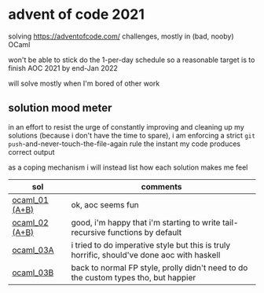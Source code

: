 # advent of code 2021
solving https://adventofcode.com/ challenges, mostly in (bad, nooby) OCaml  
  
won't be able to stick do the 1-per-day schedule so a reasonable target is to finish AOC 2021 by end-Jan 2022  

will solve mostly when I'm bored of other work

## solution mood meter
in an effort to resist the urge of constantly improving and cleaning up my solutions (because i don't have the time to spare), i am enforcing a strict `git push`-and-never-touch-the-file-again rule the instant my code produces correct output

as a coping mechanism i will instead list how each solution makes me feel

| sol      | comments |
| ----------- | ----------- |
| [ocaml_01 (A+B)](https://github.com/kokrui/aoc/blob/main/01/ocaml_01.ml) | ok, aoc seems fun |
| [ocaml_02 (A+B)](https://github.com/kokrui/aoc/blob/main/02/ocaml_02.ml) | good, i'm happy that i'm starting to write tail-recursive functions by default |
| [ocaml_03A](https://github.com/kokrui/aoc/blob/main/03/ocaml_03A.ml) | i tried to do imperative style but this is truly horrific, should've done aoc with haskell |
| [ocaml_03B](https://github.com/kokrui/aoc/blob/main/03/ocaml_03B.ml) | back to normal FP style, prolly didn't need to do the custom types tho, but happier |
